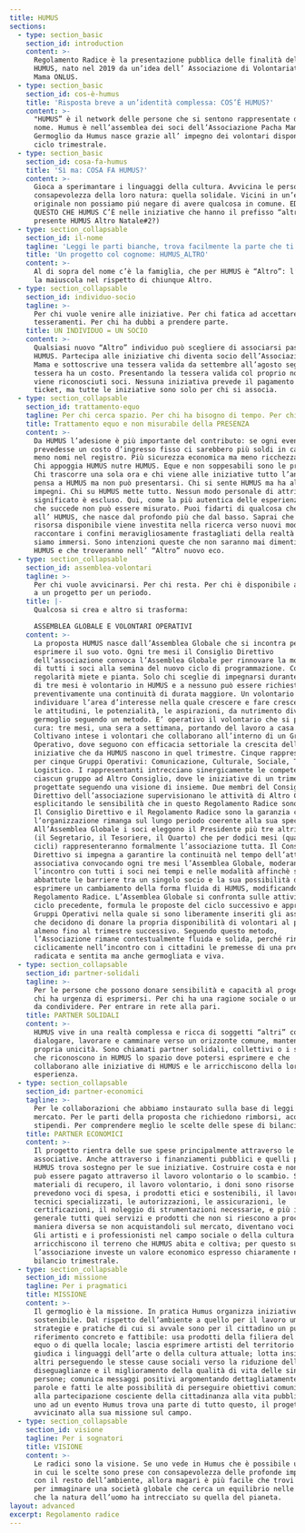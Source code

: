 ```yaml
---
title: HUMUS
sections:
  - type: section_basic
    section_id: introduction
    content: >-
      Regolamento Radice è la presentazione pubblica delle finalità del progetto
      HUMUS, nato nel 2019 da un’idea dell’ Associazione di Volontariato Pacha
      Mama ONLUS.
  - type: section_basic
    section_id: cos-è-humus
    title: 'Risposta breve a un’identità complessa: COS’È HUMUS?'
    content: >-
      "HUMUS” è il network delle persone che si sentono rappresentate da questo
      nome. Humus è nell’assemblea dei soci dell’Associazione Pacha Mama.
      Germoglio da Humus nasce grazie all’ impegno dei volontari disponibili a
      ciclo trimestrale.
  - type: section_basic
    section_id: cosa-fa-humus
    title: 'Sì ma: COSA FA HUMUS?'
    content: >-
      Gioca a sperimantare i linguaggi della cultura. Avvicina le persone alla
      consapevolezza della loro natura: quella solidale. Vicini in un’esperienza
      originale non possiamo piú negare di avere qualcosa in comune. ED È PER
      QUESTO CHE HUMUS C’È nelle iniziative che hanno il prefisso “altro-” (hai
      presente HUMUS Altro Natale#2?)
  - type: section_collapsable
    section_id: il-nome
    tagline: 'Leggi le parti bianche, trova facilmente la parte che ti interessa'
    title: 'Un progetto col cognome: HUMUS_ALTRO'
    content: >-
      Al di sopra del nome c’è la famiglia, che per HUMUS è “Altro”: l’Altro con
      la maiuscola nel rispetto di chiunque Altro.
  - type: section_collapsable
    section_id: individuo-socio
    tagline: >-
      Per chi vuole venire alle iniziative. Per chi fatica ad accettare i
      tesseramenti. Per chi ha dubbi a prendere parte.
    title: UN INDIVIDUO = UN SOCIO
    content: >-
      Qualsiasi nuovo “Altro” individuo può scegliere di associarsi passando ad
      HUMUS. Partecipa alle iniziative chi diventa socio dell’Associazione Pacha
      Mama e sottoscrive una tessera valida da settembre all’agosto seguente. La
      tessera ha un costo. Presentando la tessera valida col proprio nome si
      viene riconosciuti soci. Nessuna iniziativa prevede il pagamento di un
      ticket, ma tutte le iniziative sono solo per chi si associa.
  - type: section_collapsable
    section_id: trattamento-equo
    tagline: Per chi cerca spazio. Per chi ha bisogno di tempo. Per chi viene e va.
    title: Trattamento equo e non misurabile della PRESENZA
    content: >-
      Da HUMUS l’adesione è più importante del contributo: se ogni evento
      prevedesse un costo d’ingresso fisso ci sarebbero più soldi in cassa e
      meno nomi nel registro. Più sicurezza economica ma meno ricchezza sociale.
      Chi appoggia HUMUS nutre HUMUS. Eque e non soppesabili sono le presenze.
      Chi trascorre una sola ora e chi viene alle iniziative tutto l’anno. Chi
      pensa a HUMUS ma non può presentarsi. Chi si sente HUMUS ma ha altri
      impegni. Chi su HUMUS mette tutto. Nessun modo personale di attribuire
      significato è escluso. Qui, come la più autentica delle esperienze, quello
      che succede non può essere misurato. Puoi fidarti di qualcosa che somiglia
      all’ HUMUS, che nasce dal profondo più che dal basso. Saprai che ogni
      risorsa disponibile viene investita nella ricerca verso nuovi modi di
      raccontare i confini meravigliosamente frastagliati della realtà in cui
      siamo immersi. Sono intenzioni queste che non saranno mai dimenticate da
      HUMUS e che troveranno nell’ “Altro” nuovo eco.
  - type: section_collapsable
    section_id: assemblea-volontari
    tagline: >-
      Per chi vuole avvicinarsi. Per chi resta. Per chi è disponibile a lavorare
      a un progetto per un periodo.
    title: |-
      Qualcosa si crea e altro si trasforma:

      ASSEMBLEA GLOBALE E VOLONTARI OPERATIVI
    content: >-
      La proposta HUMUS nasce dall’Assemblea Globale che si incontra per
      esprimere il suo voto. Ogni tre mesi il Consiglio Direttivo
      dell’associazione convoca l’Assemblea Globale per rinnovare la motivazione
      di tutti i soci alla semina del nuovo ciclo di programmazione. Con
      regolarità miete e pianta. Solo chi sceglie di impegnarsi durante un ciclo
      di tre mesi è volontario in HUMUS e a nessuno può essere richiesta
      preventivamente una continuità di durata maggiore. Un volontario sa
      individuare l’area d’interesse nella quale crescere e fare crescere, dove
      le attitudini, le potenzialità, le aspirazioni, da nutrimento diventano
      germoglio seguendo un metodo. E’ operativo il volontario che si prende
      cura: tre mesi, una sera a settimana, portando del lavoro a casa.
      Coltivano intese i volontari che collaborano all’interno di un Gruppo
      Operativo, dove seguono con efficacia settoriale la crescita delle
      iniziative che da HUMUS nascono in quel trimestre. Cinque rappresentanti
      per cinque Gruppi Operativi: Comunicazione, Culturale, Sociale, Tecnico,
      Logistico. I rappresentanti intrecciano sinergicamente le competenze di
      ciascun gruppo ad Altro Consiglio, dove le iniziative di un trimestre sono
      progettate seguendo una visione di insieme. Due membri del Consiglio
      Direttivo dell’associazione supervisionano le attività di Altro Consiglio
      esplicitando le sensibilità che in questo Regolamento Radice sono sancite.
      Il Consiglio Direttivo e il Regolamento Radice sono la garanzia che
      l’organizzazione rimanga sul lungo periodo coerente alla sua specificità.
      All’Assemblea Globale i soci eleggono il Presidente più tre altri membri
      (il Segretario, il Tesoriere, il Quarto) che per dodici mesi (quattro
      cicli) rappresenteranno formalmente l’associazione tutta. Il Consiglio
      Direttivo si impegna a garantire la continuità nel tempo dell’attività
      associativa convocando ogni tre mesi l’Assemblea Globale, moderando
      l’incontro con tutti i soci nei tempi e nelle modalità affinchè siano
      abbattute le barriere tra un singolo socio e la sua possibilità di poter
      esprimere un cambiamento della forma fluida di HUMUS, modificando questo
      Regolamento Radice. L’Assemblea Globale si confronta sulle attività del
      ciclo precedente, formula le proposte del ciclo successivo e approva i
      Gruppi Operativi nella quale si sono liberamente inseriti gli associati
      che decidono di donare la propria disponibilità di volontari al progetto,
      almeno fino al trimestre successivo. Seguendo questo metodo,
      l’Associazione rimane contestualmente fluida e solida, perché rinnova
      ciclicamente nell’incontro con i cittadini le premesse di una presenza
      radicata e sentita ma anche germogliata e viva.
  - type: section_collapsable
    section_id: partner-solidali
    tagline: >-
      Per le persone che possono donare sensibilità e capacità al progetto. Per
      chi ha urgenza di esprimersi. Per chi ha una ragione sociale o una causa
      da condividere. Per entrare in rete alla pari.
    title: PARTNER SOLIDALI
    content: >-
      HUMUS vive in una realtà complessa e ricca di soggetti “altri” con cui
      dialogare, lavorare e camminare verso un orizzonte comune, mantenendo una
      propria unicità. Sono chiamati partner solidali, collettivi o i singoli,
      che riconoscono in HUMUS lo spazio dove potersi esprimere e che
      collaborano alle iniziative di HUMUS e le arricchiscono della loro
      esperienza.
  - type: section_collapsable
    section_id: partner-economici
    tagline: >-
      Per le collaborazioni che abbiamo instaurato sulla base di leggi di
      mercato. Per le parti della proposta che richiedono rimborsi, acquisti o
      stipendi. Per comprendere meglio le scelte delle spese di bilancio.
    title: PARTNER ECONOMICI
    content: >-
      Il progetto rientra delle sue spese principalmente attraverso le quote
      associative. Anche attraverso i finanziamenti pubblici e quelli privati,
      HUMUS trova sostegno per le sue iniziative. Costruire costa e non tutto
      può essere pagato attraverso il lavoro volontario o lo scambio. Se i
      materiali di recupero, il lavoro volontario, i doni sono risorse che non
      prevedono voci di spesa, i prodotti etici e sostenibili, il lavoro di
      tecnici specializzati, le autorizzazioni, le assicurazioni, le
      certificazioni, il noleggio di strumentazioni necessarie, e più in
      generale tutti quei servizi e prodotti che non si riescono a procurare in
      maniera diversa se non acquistandoli sul mercato, diventano voci di spesa.
      Gli artisti e i professionisti nel campo sociale o della cultura
      arricchiscono il terreno che HUMUS abita e coltiva; per questo su di loro
      l’associazione investe un valore economico espresso chiaramente nel
      bilancio trimestrale.
  - type: section_collapsable
    section_id: missione
    tagline: Per i pragmatici
    title: MISSIONE
    content: >-
      Il germoglio è la missione. In pratica Humus organizza iniziative in modo
      sostenibile. Dal rispetto dell’ambiente a quello per il lavoro umano, le
      strategie e pratiche di cui si avvale sono per il cittadino un punto di
      riferimento concreto e fattibile: usa prodotti della filiera del commercio
      equo o di quella locale; lascia esprimere artisti del territorio e non
      giudica i linguaggi dell’arte o della cultura attuale; lotta insieme ad
      altri perseguendo le stesse cause sociali verso la riduzione delle
      diseguaglianze e il miglioramento della qualità di vita delle singole
      persone; comunica messaggi positivi argomentando dettagliatamente con
      parole e fatti le alte possibilità di perseguire obiettivi comuni grazie
      alla partecipazione cosciente della cittadinanza alla vita pubblica. Se
      uno ad un evento Humus trova una parte di tutto questo, il progetto si è
      avvicinato alla sua missione sul campo.
  - type: section_collapsable
    section_id: visione
    tagline: Per i sognatori
    title: VISIONE
    content: >-
      Le radici sono la visione. Se uno vede in Humus che è possibile un posto
      in cui le scelte sono prese con consapevolezza delle profonde implicazioni
      con il resto dell’ambiente, allora magari è più facile che trovi fiducia
      per immaginare una società globale che cerca un equilibrio nelle radici
      che la natura dell’uomo ha intrecciato su quella del pianeta.
layout: advanced
excerpt: Regolamento radice
---
```

